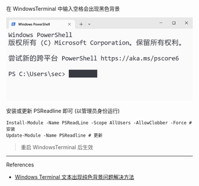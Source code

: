 在 WindowsTerminal 中输入空格会出现黑色背景

![在 WindowsTerminal 中输入空格会出现黑色背景](./../../../image/Issues%20of%20WindowsTerminal/%E5%9C%A8%20WindowsTerminal%20%E4%B8%AD%E8%BE%93%E5%85%A5%E7%A9%BA%E6%A0%BC%E4%BC%9A%E5%87%BA%E7%8E%B0%E9%BB%91%E8%89%B2%E8%83%8C%E6%99%AF.png)

安装或更新 PSReadline 即可 (以管理员身份运行)

```
Install-Module -Name PSReadLine -Scope AllUsers -AllowClobber -Force # 安装
Update-Module -Name PSReadline # 更新
```

> 重启 WindowsTerminal 后生效

---

References

- [Windows Terminal 文本出现纯色背景问题解决方法](https://www.gerenbiji.com/blog/2025%E5%B9%B4/Windows%20Terminal%20%E6%96%87%E6%9C%AC%E5%87%BA%E7%8E%B0%E7%BA%AF%E8%89%B2%E8%83%8C%E6%99%AF%E9%97%AE%E9%A2%98%E8%A7%A3%E5%86%B3%E6%96%B9%E6%B3%95/)